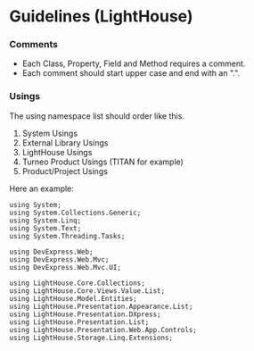 
# Guidelines (LightHouse)

### Comments

- Each Class, Property, Field and Method requires a comment.
- Each comment should start upper case and end with an ".".

### Usings

The using namespace list should order like this.

1. System Usings
2. External Library Usings
3. LightHouse Usings
4. Turneo Product Usings (TITAN for example)
5. Product/Project Usings

Here an example:

```
using System;
using System.Collections.Generic;
using System.Linq;
using System.Text;
using System.Threading.Tasks;

using DevExpress.Web;
using DevExpress.Web.Mvc;
using DevExpress.Web.Mvc.UI;

using LightHouse.Core.Collections;
using LightHouse.Core.Views.Value.List;
using LightHouse.Model.Entities;
using LightHouse.Presentation.Appearance.List;
using LightHouse.Presentation.DXpress;
using LightHouse.Presentation.List;
using LightHouse.Presentation.Web.App.Controls;
using LightHouse.Storage.Linq.Extensions;
```
